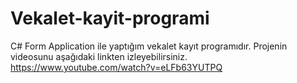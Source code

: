 # Vekalet-kayit-programi
C# Form Application ile yaptığım vekalet kayıt programıdır.
Projenin videosunu aşağıdaki linkten izleyebilirsiniz.
https://www.youtube.com/watch?v=eLFb63YUTPQ
